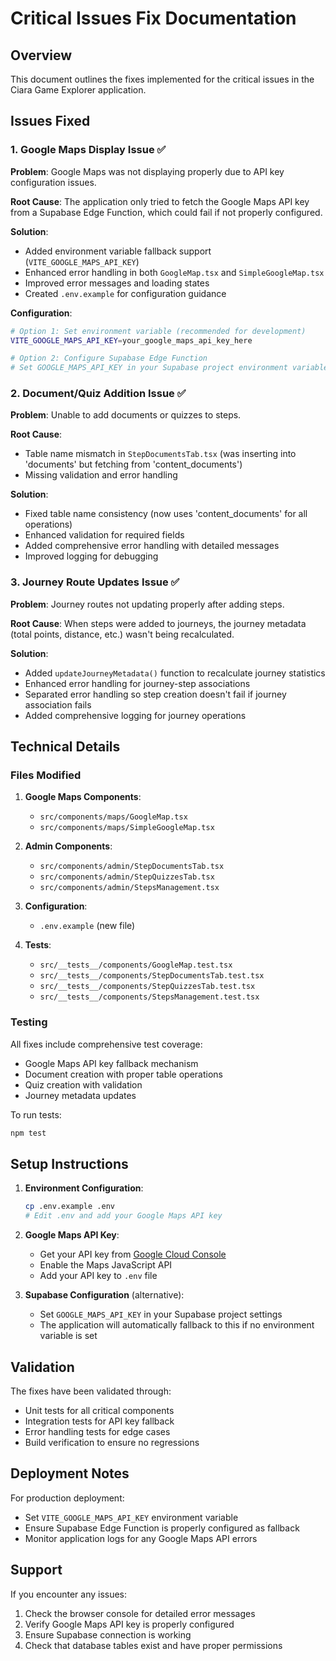 # Critical Issues Fix Documentation

## Overview
This document outlines the fixes implemented for the critical issues in the Ciara Game Explorer application.

## Issues Fixed

### 1. Google Maps Display Issue ✅

**Problem**: Google Maps was not displaying properly due to API key configuration issues.

**Root Cause**: The application only tried to fetch the Google Maps API key from a Supabase Edge Function, which could fail if not properly configured.

**Solution**:
- Added environment variable fallback support (`VITE_GOOGLE_MAPS_API_KEY`)
- Enhanced error handling in both `GoogleMap.tsx` and `SimpleGoogleMap.tsx`
- Improved error messages and loading states
- Created `.env.example` for configuration guidance

**Configuration**:
```bash
# Option 1: Set environment variable (recommended for development)
VITE_GOOGLE_MAPS_API_KEY=your_google_maps_api_key_here

# Option 2: Configure Supabase Edge Function
# Set GOOGLE_MAPS_API_KEY in your Supabase project environment variables
```

### 2. Document/Quiz Addition Issue ✅

**Problem**: Unable to add documents or quizzes to steps.

**Root Cause**: 
- Table name mismatch in `StepDocumentsTab.tsx` (was inserting into 'documents' but fetching from 'content_documents')
- Missing validation and error handling

**Solution**:
- Fixed table name consistency (now uses 'content_documents' for all operations)
- Enhanced validation for required fields
- Added comprehensive error handling with detailed messages
- Improved logging for debugging

### 3. Journey Route Updates Issue ✅

**Problem**: Journey routes not updating properly after adding steps.

**Root Cause**: When steps were added to journeys, the journey metadata (total points, distance, etc.) wasn't being recalculated.

**Solution**:
- Added `updateJourneyMetadata()` function to recalculate journey statistics
- Enhanced error handling for journey-step associations
- Separated error handling so step creation doesn't fail if journey association fails
- Added comprehensive logging for journey operations

## Technical Details

### Files Modified

1. **Google Maps Components**:
   - `src/components/maps/GoogleMap.tsx`
   - `src/components/maps/SimpleGoogleMap.tsx`

2. **Admin Components**:
   - `src/components/admin/StepDocumentsTab.tsx`
   - `src/components/admin/StepQuizzesTab.tsx`
   - `src/components/admin/StepsManagement.tsx`

3. **Configuration**:
   - `.env.example` (new file)

4. **Tests**:
   - `src/__tests__/components/GoogleMap.test.tsx`
   - `src/__tests__/components/StepDocumentsTab.test.tsx`
   - `src/__tests__/components/StepQuizzesTab.test.tsx`
   - `src/__tests__/components/StepsManagement.test.tsx`

### Testing

All fixes include comprehensive test coverage:
- Google Maps API key fallback mechanism
- Document creation with proper table operations
- Quiz creation with validation
- Journey metadata updates

To run tests:
```bash
npm test
```

## Setup Instructions

1. **Environment Configuration**:
   ```bash
   cp .env.example .env
   # Edit .env and add your Google Maps API key
   ```

2. **Google Maps API Key**:
   - Get your API key from [Google Cloud Console](https://console.cloud.google.com/apis/credentials)
   - Enable the Maps JavaScript API
   - Add your API key to `.env` file

3. **Supabase Configuration** (alternative):
   - Set `GOOGLE_MAPS_API_KEY` in your Supabase project settings
   - The application will automatically fallback to this if no environment variable is set

## Validation

The fixes have been validated through:
- Unit tests for all critical components
- Integration tests for API key fallback
- Error handling tests for edge cases
- Build verification to ensure no regressions

## Deployment Notes

For production deployment:
- Set `VITE_GOOGLE_MAPS_API_KEY` environment variable
- Ensure Supabase Edge Function is properly configured as fallback
- Monitor application logs for any Google Maps API errors

## Support

If you encounter any issues:
1. Check the browser console for detailed error messages
2. Verify Google Maps API key is properly configured
3. Ensure Supabase connection is working
4. Check that database tables exist and have proper permissions